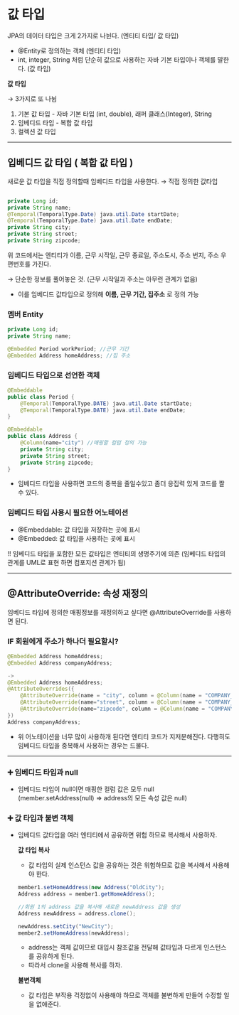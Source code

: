 
# 값 타입

JPA의 데이터 타입은 크게 2가지로 나뉜다. (엔티티 타입/ 값 타입)

- @Entity로 정의하는 객체 (엔티티 타입)
- int, integer, String 처럼 단순히 값으로 사용하는 자바 기본 타입이나 객체를 말한다. (값 타입)

**값 타입**

→ 3가지로 또 나뉨

1. 기본 값 타입 - 자바 기본 타입 (int, double), 래퍼 클래스(Integer), String
2. 임베디드 타입 - 복합 값 타입
3. 컬렉션 값 타입

---

## 입베디드 값 타입 ( 복합 값 타입 )

새로운 값 타입을 직접 정의할때 임베디드 타입을 사용한다. → 직접 정의한 값타입

```java

private Long id;
private String name;
@Temporal(TemporalType.Date) java.util.Date startDate;
@Temporal(TemporalType.Date) java.util.Date endDate;
private String city;
private String street;
private String zipcode;
```

위 코드에서는 엔티티가 이름, 근무 시작일, 근무 종료일, 주소도시, 주소 번지, 주소 우편번호를 가진다.

→ 단순한 정보를 풀어놓은 것. (근무 시작일과 주소는 아무런 관계가 없음)

- 이를 임베디드 값타입으로 정의해 **이름, 근무 기간, 집주소** 로 정의 가능

### 멤버 Entity

```java
private Long id;
private String name;

@Embedded Period workPeriod; //근무 기간
@Embedded Address homeAddress; //집 주소
```

### 임베디드 타입으로 선언한 객체

```java
@Embeddable
public class Period {
	@Temporal(TemporalType.DATE) java.util.Date startDate;
	@Temporal(TemporalType.DATE) java.util.Date endDate;
}

@Embeddable
public class Address {
	@Column(name="city") //매핑할 컬럼 정의 가능
	private String city;
	private String street;
	private String zipcode;
}
```

- 임베디드 타입을 사용하면 코드의 중복을 줄일수있고 좀더 응집력 있게 코드를 짤 수 있다.

### 임베디드 타입 사용시 필요한 어노테이션

- @Embeddable: 값 타입을 저장하는 곳에 표시
- @Embedded: 값 타입을 사용하는 곳에 표시

‼️ 임베디드 타입을 포함한 모든 값타입은 엔티티의 생명주기에 의존 (임베디드 타입의 관계를 UML로 표현 하면 컴포지션 관계가 됨)

---

## @AttributeOverride: 속성 재정의

임베디드 타입에 정의한 매핑정보를 재정의하고 싶다면 @AttributeOverride를 사용하면 된다.

### IF 회원에게 주소가 하나더 필요할시?

```java
@Embedded Address homeAddress;
@Embedded Address companyAddress;

->
@Embedded Address homeAddress;
@AttributeOverrides({
	@AttributeOverride(name = "city", column = @Column(name = "COMPANY_CITY")), 
	@AttributeOverride(name="street", column = @Column(name = "COMPANY_STREET")),
	@AttributeOverride(name="zipcode", column = @Column(name = "COMPANY_ZIPCODE"))
})
Address companyAddress;
```

- 위 어노테이션을 너무 많이 사용하개 된다면 엔티티 코드가 지저분해진다. 다행히도 임베디드 타입을 중복해서 사용하는 경우는 드물다.

---

### ➕ 임베디드 타입과 null

- 임베디드 타입이 null이면 매핑한 컬럼 값은 모두 null (member.setAddress(null) ⇒ address의 모든 속성 값은 null)

### ➕ 값 타입과 불변 객체

- 임베디드 값타입을 여러 엔티티에서 공유하면 위험 하므로 복사해서 사용하자.

    **값 타입 복사**

    - 값 타입의 실제 인스턴스 값을 공유하는 것은 위험하므로 값을 복사해서 사용해야 한다.

    ```java
    member1.setHomeAddress(new Address("OldCity");
    Address address = member1.getHomeAddress();

    //회원 1의 address 값을 복사해 새로운 newAddress 값을 생성
    Address newAddress = address.clone();

    newAddress.setCity("NewCity");
    member2.setHomeAddress(newAddress);
    ```

    - address는 객체 값이므로 대입시 참조값을 전달해 값타입과 다르게 인스턴스를 공유하게 된다.
    - 따라서 clone을 사용해 복사를 하자.

    **불변객체**

    - 값 타입은 부작용 걱정없이 사용해야 하므로 객체를 불변하게 만들어 수정할 일을 없애준다.